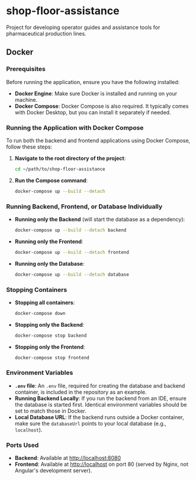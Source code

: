
# shop-floor-assistance
Project for developing operator guides and assistance tools for pharmaceutical production lines.

## Docker

### Prerequisites

Before running the application, ensure you have the following installed:

- **Docker Engine**: Make sure Docker is installed and running on your machine.
- **Docker Compose**: Docker Compose is also required. It typically comes with Docker Desktop, but you can install it separately if needed.

### Running the Application with Docker Compose

To run both the backend and frontend applications using Docker Compose, follow these steps:

1. **Navigate to the root directory of the project**:
   ```bash
   cd ~/path/to/shop-floor-assistance
   ```

2. **Run the Compose command**:
   ```bash
   docker-compose up --build --detach
   ```

### Running Backend, Frontend, or Database Individually

- **Running only the Backend** (will start the database as a dependency):
   ```bash
   docker-compose up --build --detach backend
   ```

- **Running only the Frontend**:
   ```bash
   docker-compose up --build --detach frontend
   ```

- **Running only the Database**:
   ```bash
   docker-compose up --build --detach database
   ```

### Stopping Containers

- **Stopping all containers**:
   ```bash
   docker-compose down
   ```

- **Stopping only the Backend**:
   ```bash
   docker-compose stop backend
   ```

- **Stopping only the Frontend**:
   ```bash
   docker-compose stop frontend
   ```

### Environment Variables

- **`.env` file**: An `.env` file, required for creating the database and backend container, is included in the repository as an example.
- **Running Backend Locally**: If you run the backend from an IDE, ensure the database is started first. Identical environment variables should be set to match those in Docker.
- **Local Database URL**: If the backend runs outside a Docker container, make sure the `databaseUrl` points to your local database (e.g., `localhost`).

### Ports Used

- **Backend**: Available at [http://localhost:8080](http://localhost:8080)
- **Frontend**: Available at [http://localhost](http://localhost) on port 80 (served by Nginx, not Angular's development server).
